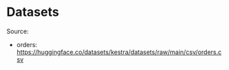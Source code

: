 # Datasets

Source:
- orders: https://huggingface.co/datasets/kestra/datasets/raw/main/csv/orders.csv